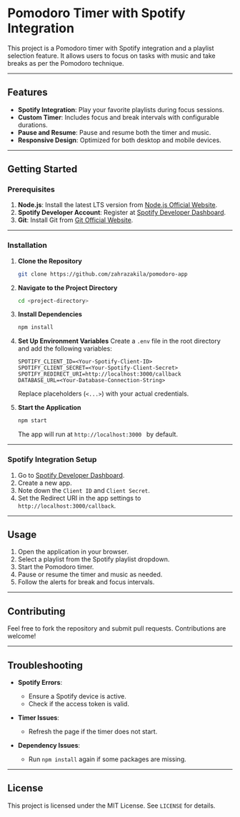 # **Pomodoro Timer with Spotify Integration**

This project is a Pomodoro timer with Spotify integration and a playlist selection feature. It allows users to focus on tasks with music and take breaks as per the Pomodoro technique.

---

## **Features**
- **Spotify Integration**: Play your favorite playlists during focus sessions.
- **Custom Timer**: Includes focus and break intervals with configurable durations.
- **Pause and Resume**: Pause and resume both the timer and music.
- **Responsive Design**: Optimized for both desktop and mobile devices.

---

## **Getting Started**

### **Prerequisites**

1. **Node.js**: Install the latest LTS version from [Node.js Official Website](https://nodejs.org/).
2. **Spotify Developer Account**: Register at [Spotify Developer Dashboard](https://developer.spotify.com/dashboard/).
3. **Git**: Install Git from [Git Official Website](https://git-scm.com/).

---

### **Installation**

1. **Clone the Repository**
   ```bash
   git clone https://github.com/zahrazakila/pomodoro-app
   ```

2. **Navigate to the Project Directory**
   ```bash
   cd <project-directory>
   ```

3. **Install Dependencies**
   ```bash
   npm install
   ```

4. **Set Up Environment Variables**
   Create a `.env` file in the root directory and add the following variables:
   ```env
   SPOTIFY_CLIENT_ID=<Your-Spotify-Client-ID>
   SPOTIFY_CLIENT_SECRET=<Your-Spotify-Client-Secret>
   SPOTIFY_REDIRECT_URI=http://localhost:3000/callback
   DATABASE_URL=<Your-Database-Connection-String>
   ```
   Replace placeholders (`<...>`) with your actual credentials.

5. **Start the Application**
   ```bash
   npm start
   ```
   The app will run at `http://localhost:3000 ` by default.

---

### **Spotify Integration Setup**

1. Go to [Spotify Developer Dashboard](https://developer.spotify.com/dashboard/).
2. Create a new app.
3. Note down the `Client ID` and `Client Secret`.
4. Set the Redirect URI in the app settings to `http://localhost:3000/callback`.

---

## **Usage**

1. Open the application in your browser.
2. Select a playlist from the Spotify playlist dropdown.
3. Start the Pomodoro timer.
4. Pause or resume the timer and music as needed.
5. Follow the alerts for break and focus intervals.

---


## **Contributing**

Feel free to fork the repository and submit pull requests. Contributions are welcome!

---

## **Troubleshooting**

- **Spotify Errors**:
  - Ensure a Spotify device is active.
  - Check if the access token is valid.

- **Timer Issues**:
  - Refresh the page if the timer does not start.

- **Dependency Issues**:
  - Run `npm install` again if some packages are missing.

---

## **License**

This project is licensed under the MIT License. See `LICENSE` for details.
